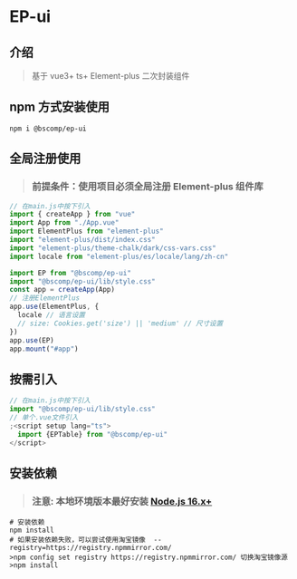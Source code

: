 # EP-ui

## 介绍

> 基于 vue3+ ts+ Element-plus 二次封装组件

## npm 方式安装使用

```shell
npm i @bscomp/ep-ui
```

## 全局注册使用

> ### 前提条件：使用项目必须全局注册 Element-plus 组件库

```js
// 在main.js中按下引入
import { createApp } from "vue"
import App from "./App.vue"
import ElementPlus from "element-plus"
import "element-plus/dist/index.css"
import "element-plus/theme-chalk/dark/css-vars.css"
import locale from "element-plus/es/locale/lang/zh-cn"

import EP from "@bscomp/ep-ui"
import "@bscomp/ep-ui/lib/style.css"
const app = createApp(App)
// 注册ElementPlus
app.use(ElementPlus, {
  locale // 语言设置
  // size: Cookies.get('size') || 'medium' // 尺寸设置
})
app.use(EP)
app.mount("#app")
```

## 按需引入

```js
// 在main.js中按下引入
import "@bscomp/ep-ui/lib/style.css"
// 单个.vue文件引入
;<script setup lang="ts">
  import {EPTable} from "@bscomp/ep-ui"
</script>
```

## 安装依赖

> ### 注意: 本地环境版本最好安装 [Node.js 16.x+](https://nodejs.org/en)

```shell
# 安装依赖
npm install
# 如果安装依赖失败，可以尝试使用淘宝镜像  --registry=https://registry.npmmirror.com/
>npm config set registry https://registry.npmmirror.com/ 切换淘宝镜像源
>npm install

```
